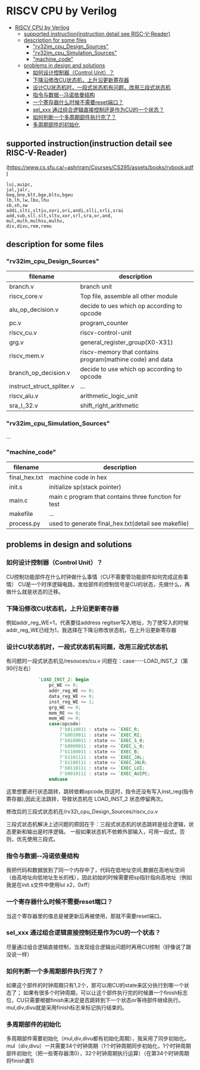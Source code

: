 # RISCV CPU by Verilog
- [RISCV CPU by Verilog](#riscv-cpu-by-verilog)
	- [supported instruction(instruction detail see RISC-V-Reader)](#supported-instructioninstruction-detail-see-risc-v-reader)
	- [description for some files](#description-for-some-files)
		- ["rv32im\_cpu\_Design\_Sources"](#rv32im_cpu_design_sources)
		- ["rv32im\_cpu\_Simulation\_Sources"](#rv32im_cpu_simulation_sources)
		- ["machine\_code"](#machine_code)
	- [problems in design and solutions](#problems-in-design-and-solutions)
		- [如何设计控制器（Control Unit）？](#如何设计控制器control-unit)
		- [下降沿修改CU状态机，上升沿更新寄存器](#下降沿修改cu状态机上升沿更新寄存器)
		- [设计CU状态机时，一段式状态机有问题，改用三段式状态机](#设计cu状态机时一段式状态机有问题改用三段式状态机)
		- [指令与数据--冯诺依曼结构](#指令与数据--冯诺依曼结构)
		- [一个寄存器什么时候不需要reset端口？](#一个寄存器什么时候不需要reset端口)
		- [sel\_xxx 通过组合逻辑直接控制还是作为CU的一个状态？](#sel_xxx-通过组合逻辑直接控制还是作为cu的一个状态)
		- [如何判断一个多周期部件执行完了？](#如何判断一个多周期部件执行完了)
		- [多周期部件的初始化](#多周期部件的初始化)


## supported instruction(instruction detail see RISC-V-Reader)
(https://www.cs.sfu.ca/~ashriram/Courses/CS295/assets/books/rvbook.pdf)
```
lui,auipc,
jal,jalr,
beq,bne,blt,bge,bltu,bgeu
lb,lh,lw,lbu,lhu
sb,sh,sw
addi,slti,sltiu,xori,ori,andi,slli,srli,srai
add,sub,sll.slt,sltu,xor,srl,sra,or,and,
mul,mulh,mulhsu,mulhu,
div,divu,rem,remu
```
## description for some files
### "rv32im_cpu_Design_Sources"
|filename|description|
|----|-------------|     
branch.v    |     branch unit          
riscv_core.v  |   Top file, assemble all other module
alu_op_decision.v    | decide to ues which op according to opcode
pc.v      |   program_counter
riscv_cu.v |    riscv-control-unit
grg.v       |         general_register_group(X0-X31)     
riscv_mem.v   | riscv-memory that contains program(mathine code) and data
branch_op_decision.v  | decide to use which op according to opcode
instruct_struct_spliter.v | ...
riscv_alu.v  | arithmetic_logic_unit
sra_I_32.v| shift_right_arithmetic

### "rv32im_cpu_Simulation_Sources"
...

### "machine_code"
|filename|description|
|----|-------------|
final_hex.txt|machine code in hex
init.s |initialize sp(stack pointer)
main.c |main c program that contains three function for test
makefile |...
process.py |used to generate final_hex.txt(detail see makefile)

## problems in design and solutions
### 如何设计控制器（Control Unit）？
CU控制功能部件在什么时钟做什么事情（CU不需要管功能部件如何完成这些事情）
CU是一个时序逻辑电路，发给部件的控制信号是CU的状态，先做什么，再做什么就是状态的迁移。

### 下降沿修改CU状态机，上升沿更新寄存器
例如addr_reg_WE=1，代表要往address regitser写入地址，为了使写入的时候addr_reg_WE已经为1，我选择在下降沿修改状态机，在上升沿更新寄存器

### 设计CU状态机时，一段式状态机有问题，改用三段式状态机
有问题的一段式状态机见/resouces/cu.v
问题在：case----LOAD_INST_2（第90行左右）
```verilog
			`LOAD_INST_2: begin
				pc_WE <= 0;
				addr_reg_WE <= 0;
				data_reg_WE <= 0;
				inst_reg_WE <= 1;
				grg_WE <= 0;
				mem_RE <= 0;
				mem_WE <= 0;
				case(opcode)
					7'b0110011 : state <= `EXEC_R;
					7'b0010011 : state <= `EXEC_RI;
					7'b0100011 : state <= `EXEC_S_0;
					7'b0000011 : state <= `EXEC_L_0;
					7'b1100011 : state <= `EXEC_B;
					7'b1101111 : state <= `EXEC_JAL;
					7'b1100111 : state <= `EXEC_JALR;
					7'b0110111 : state <= `EXEC_LUI;
					7'b0010111 : state <= `EXEC_AUIPC;
				endcase
```
这里想要进行状态跳转，跳转依赖opcode,但这时，指令还没有写入inst_reg(指令寄存器),因此无法跳转，导致状态机在 LOAD_INST_2 状态停留两次。

修改后的三段式状态机在/rv32i_cpu_Design_Sources/riscv_cu.v

三段式状态机解决上述问题的原因在于：三段式状态机的状态跳转是组合逻辑，状态更新和输出是时序逻辑。
一般如果状态机不依赖外部输入，可用一段式，否则，优先使用三段式。

### 指令与数据--冯诺依曼结构
我把代码和数据放到了同一个内存中了，代码在低地址空间,数据在高地址空间（由高地址向低地址生长的栈），因此初始的时候需要把sp指针指向高地址（例如我是在init.s文件中使用lui x2，0xff）

### 一个寄存器什么时候不需要reset端口？
当这个寄存器里的值总是被更新后再被使用，那就不需要reset端口。

### sel_xxx 通过组合逻辑直接控制还是作为CU的一个状态？
尽量通过组合逻辑直接控制，当发现组合逻辑出问题时再用CU控制（好像说了跟没说一样）

### 如何判断一个多周期部件执行完了？
如果这个部件的时钟周期只有1,2个，那可以用CU的state来区分执行到哪一个状态了；
如果有很多个时钟周期，可以让这个部件执行完的时候置一个finish标志位，CU只需要根据finish来决定是否跳转到下一个状态or等待部件继续执行。
mul,div,divu就是采用finish标志来标记执行结束的。

### 多周期部件的初始化
多周期部件需要初始化（mul,div,divu都有初始化周期），我采用了同步初始化。
mul（div,divu）一共需要34个时钟周期（1个时钟周期同步初始化，1个时钟周期部件初始化（把一些寄存器清0），32个时钟周期执行运算）（在第34个时钟周期将finish置1)
